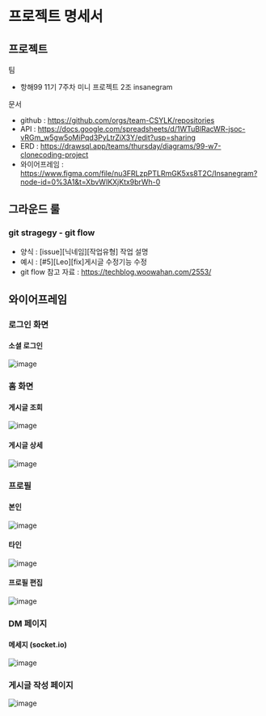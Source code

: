 # 프로젝트 명세서

## 프로젝트 <Insanegram>

팀
- 항해99 11기 7주차 미니 프로젝트 2조 insanegram

문서
- github : https://github.com/orgs/team-CSYLK/repositories
- API  : https://docs.google.com/spreadsheets/d/1WTuBlRacWR-jsoc-vRGm_w5gw5oMiPqd3PyLtrZiX3Y/edit?usp=sharing
- ERD : https://drawsql.app/teams/thursday/diagrams/99-w7-clonecoding-project
- 와이어프레임 : https://www.figma.com/file/nu3FRLzpPTLRmGK5xs8T2C/Insanegram?node-id=0%3A1&t=XbvWIKXjKtx9brWh-0

## 그라운드 룰
### git stragegy - git flow
- 양식 : [issue][닉네임][작업유형] 작업 설명
- 예시 : [#5][Leo][fix]게시글 수정기능 수정
- git flow 참고 자료 : https://techblog.woowahan.com/2553/

## 와이어프레임

### 로그인 화면
#### 소셜 로그인
![image](https://user-images.githubusercontent.com/120158932/214534726-9297029c-dd06-4e68-aea0-4b6502452b85.png)


### 홈 화면
#### 게시글 조회
![image](https://user-images.githubusercontent.com/120158932/214534944-890f519d-14b6-4a6b-8dc4-c66fd1551d80.png)

#### 게시글 상세
![image](https://user-images.githubusercontent.com/120158932/214535140-18004d43-b3ce-406e-bfc7-098a87770d96.png)


### 프로필
#### 본인
![image](https://user-images.githubusercontent.com/120158932/214535386-d58b830d-97d1-4af8-8d0a-dfa3a52cdedf.png)

#### 타인
![image](https://user-images.githubusercontent.com/120158932/214535540-2a2bdda4-d3fd-43a3-b662-4a8f79fd9f0c.png)

#### 프로필 편집
![image](https://user-images.githubusercontent.com/120158932/214535603-231d814a-294c-41b2-805d-e633df945e93.png)


### DM 페이지
#### 메세지 (socket.io)
![image](https://user-images.githubusercontent.com/120158932/214535703-c9c785c2-1d60-4bfc-91ea-6c76b40c557d.png)


### 게시글 작성 페이지
![image](https://user-images.githubusercontent.com/120158932/214537666-bf5de7a1-d20f-4856-8b07-128da910f7e6.png)
	
